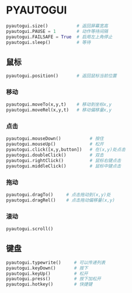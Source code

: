# PYAUTOGUI

```python
pyautogui.size()           # 返回屏幕宽高 
pyautogui.PAUSE = 1        # 动作等待间隔
pyautogui.FAILSAFE = True  # 启用左上角停止
pyautogui.sleep()          # 等待
```

## 鼠标
```python
pyautogui.position()       # 返回鼠标当前位置
```

### 移动
```python
pyautogui.moveTo(x,y,t)    # 移动到坐标x,y
pyautogui.moveRel(x,y,t)   # 移动偏移量x,y
```
### 点击
```python
pyautogui.mouseDown()           # 按住
pyautogui.mouseUp()             # 松开
pyautogui.click([x,y,button])   # 在(x,y)处点击
pyautogui.doubleClick()         # 双击 
pyautogui.rightClick()          # 鼠标右键点击
pyautogui.middleClick()         # 鼠标中键点击
```
### 拖动
```python
pyautogui.dragTo()     # 点击拖动到(x,y)处
pyautogui.dragRel()    # 点击拖动偏移量(x,y)
```

### 滚动
```python 
pyautogui.scroll()
```

## 键盘

```python
pyautogui.typewrite()　　　# 可以传递列表
pyautogui.keyDown()       # 按下 
pyautogui.keyUp()         # 松开
pyautogui.press()         # 按下加松开
pyautogui.hotkey()        # 快捷键

```